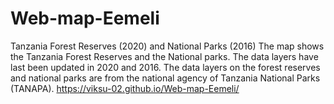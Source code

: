# Web-map-Eemeli
Tanzania Forest Reserves (2020) and National Parks (2016)
The map shows the Tanzania Forest Reserves and the National parks. The data layers have last been updated in 2020 and 2016. The data layers on the forest reserves and national parks are from the national agency of Tanzania National Parks (TANAPA).
https://viksu-02.github.io/Web-map-Eemeli/
